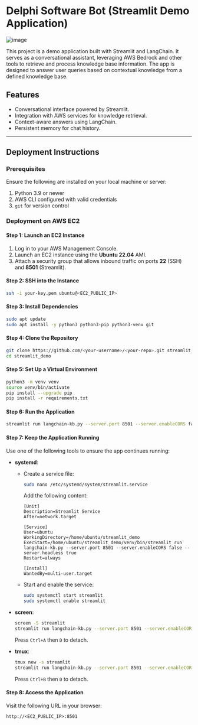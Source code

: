 # Delphi Software Bot (Streamlit Demo Application)
![image](https://github.com/user-attachments/assets/1b6bc740-a090-4d8a-986c-d51705d26384)

This project is a demo application built with Streamlit and LangChain. It serves as a conversational assistant, leveraging AWS Bedrock and other tools to retrieve and process knowledge base information. The app is designed to answer user queries based on contextual knowledge from a defined knowledge base.

## Features
- Conversational interface powered by Streamlit.
- Integration with AWS services for knowledge retrieval.
- Context-aware answers using LangChain.
- Persistent memory for chat history.

---

## Deployment Instructions

### Prerequisites
Ensure the following are installed on your local machine or server:
1. Python 3.9 or newer
2. AWS CLI configured with valid credentials
3. `git` for version control

### Deployment on AWS EC2

#### Step 1: Launch an EC2 Instance
1. Log in to your AWS Management Console.
2. Launch an EC2 instance using the **Ubuntu 22.04** AMI.
3. Attach a security group that allows inbound traffic on ports **22** (SSH) and **8501** (Streamlit).

#### Step 2: SSH into the Instance
```bash
ssh -i your-key.pem ubuntu@<EC2_PUBLIC_IP>
```

#### Step 3: Install Dependencies
```bash
sudo apt update
sudo apt install -y python3 python3-pip python3-venv git
```

#### Step 4: Clone the Repository
```bash
git clone https://github.com/<your-username>/<your-repo>.git streamlit_demo
cd streamlit_demo
```

#### Step 5: Set Up a Virtual Environment
```bash
python3 -m venv venv
source venv/bin/activate
pip install --upgrade pip
pip install -r requirements.txt
```

#### Step 6: Run the Application
```bash
streamlit run langchain-kb.py --server.port 8501 --server.enableCORS false --server.headless true
```

#### Step 7: Keep the Application Running
Use one of the following tools to ensure the app continues running:
- **systemd**:
  - Create a service file:
    ```bash
    sudo nano /etc/systemd/system/streamlit.service
    ```
    Add the following content:
    ```
    [Unit]
    Description=Streamlit Service
    After=network.target

    [Service]
    User=ubuntu
    WorkingDirectory=/home/ubuntu/streamlit_demo
    ExecStart=/home/ubuntu/streamlit_demo/venv/bin/streamlit run langchain-kb.py --server.port 8501 --server.enableCORS false --server.headless true
    Restart=always

    [Install]
    WantedBy=multi-user.target
    ```
  - Start and enable the service:
    ```bash
    sudo systemctl start streamlit
    sudo systemctl enable streamlit
    ```

- **screen**:
  ```bash
  screen -S streamlit
  streamlit run langchain-kb.py --server.port 8501 --server.enableCORS false --server.headless true
  ```
  Press `Ctrl+A` then `D` to detach.

- **tmux**:
  ```bash
  tmux new -s streamlit
  streamlit run langchain-kb.py --server.port 8501 --server.enableCORS false --server.headless true
  ```
  Press `Ctrl+B` then `D` to detach.

#### Step 8: Access the Application
Visit the following URL in your browser:
```
http://<EC2_PUBLIC_IP>:8501
```

